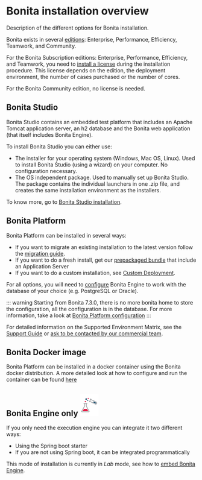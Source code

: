# Bonita installation overview

Description of the different options for Bonita installation.

Bonita exists in several [editions](http://www.bonitasoft.com/bonita-editions): Enterprise, Performance, Efficiency, Teamwork, and Community.

For the Bonita Subscription editions: Enterprise, Performance, Efficiency, and Teamwork, you need to [install a license](licenses.md) during the installation procedure. This license depends on the edition, the deployment environment, the number of cases purchased or the number of cores. 

For the Bonita Community edition, no license is needed.

## Bonita Studio

Bonita Studio contains an embedded test platform that includes an Apache Tomcat application server, an h2 database and the Bonita web application (that itself includes Bonita Engine).

To install Bonita Studio you can either use:

* The installer for your operating system (Windows, Mac OS, Linux).
Used to install Bonita Studio (using a wizard) on your computer. No configuration necessary.
* The OS independent package. Used to manually set up Bonita Studio.
The package contains the individual launchers in one .zip file, and creates the same installation environment as the installers.

To know more, go to [Bonita Studio installation](bonita-bpm-studio-installation.md).

<a id="platform"/>

## Bonita Platform

Bonita Platform can be installed in several ways:

* If you want to migrate an existing installation to the latest version follow the [migration guide](migrate-from-an-earlier-version-of-bonita-bpm.md).
* If you want to do a fresh install, get our [prepackaged bundle](tomcat-bundle.md) that include an Application Server
* If you want to do a custom installation, see [Custom Deployment](custom-deployment.md).


For all options, you will need to [configure](database-configuration.md) Bonita Engine to work with the database of your choice (e.g. PostgreSQL or Oracle).


::: warning
Starting from Bonita 7.3.0, there is no more bonita home to store the configuration, all the configuration is in the database. For more information, take a look at [Bonita Platform configuration](BonitaBPM_platform_setup.md)
:::


For detailed information on the Supported Environment Matrix, see the [Support Guide](https://customer.bonitasoft.com/support-policies) or [ask to be contacted by our commercial team](http://www.bonitasoft.com/contact-us).

## Bonita Docker image
Bonita Platform can be installed in a docker container using the Bonita docker distribution.
A more detailed look at how to configure and run the container can be found [here](bonita-container.md) 

## Bonita Engine only ![](images/bonita-lab-icon.png)

If you only need the execution engine you can integrate it two different ways:

* Using the Spring boot starter
* If you are not using Spring boot, it can be integrated programmatically

This mode of installation is currently in *Lab* mode, see how to [embed Bonita Engine](embed-engine.md).
